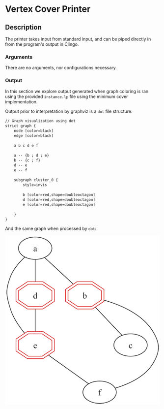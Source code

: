 # Vertex Cover Printer

## Description
The printer takes input from standard input, and can be piped directly in from the program's output in Clingo.

### Arguments
There are no arguments, nor configurations necessary.

### Output
In this section we explore output generated when graph coloring is ran using the provided `instance.lp` file using the minimum cover implementation.

Output prior to interpretation by graphviz is a `dot` file structure:
```
// Graph visualization using dot
strict graph {
    node [color=black]
    edge [color=black]

    a b c d e f

    a -- {b ; d ; e}
    b -- {c ; f}
    d -- e
    e -- f

    subgraph cluster_0 {
        style=invis

        b [color=red,shape=doubleoctagon]
        d [color=red,shape=doubleoctagon]
        e [color=red,shape=doubleoctagon]

    }
}
```

And the same graph when processed by `dot`:


![Provided Instance Output](../images/min_cover.png)
